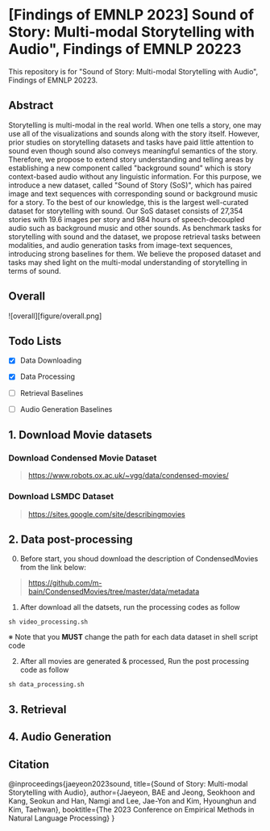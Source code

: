 # [Findings of EMNLP 2023] Sound of Story: Multi-modal Storytelling with Audio", Findings of EMNLP 20223

This repository is for "Sound of Story: Multi-modal Storytelling with Audio", Findings of EMNLP 20223.

## Abstract

Storytelling is multi-modal in the real world. When one tells a story, one may use all of the visualizations and sounds along with the story itself. However, prior studies on storytelling datasets and tasks have paid little attention to sound even though sound also conveys meaningful semantics of the story. Therefore, we propose to extend story understanding and telling areas by establishing a new component called "background sound" which is story context-based audio without any linguistic information. For this purpose, we introduce a new dataset, called "Sound of Story (SoS)", which has paired image and text sequences with corresponding sound or background music for a story. To the best of our knowledge, this is the largest well-curated dataset for storytelling with sound. Our SoS dataset consists of 27,354 stories with 19.6 images per story and 984 hours of speech-decoupled audio such as background music and other sounds. As benchmark tasks for storytelling with sound and the dataset, we propose retrieval tasks between modalities, and audio generation tasks from image-text sequences, introducing strong baselines for them. We believe the proposed dataset and tasks may shed light on the multi-modal understanding of storytelling in terms of sound. 


## Overall

![overall][figure/overall.png]

## Todo Lists
- [X] Data Downloading
- [X] Data Processing
- [ ] Retrieval Baselines
- [ ] Audio Generation Baselines


## 1. Download Movie datasets

### Download Condensed Movie Dataset

> https://www.robots.ox.ac.uk/~vgg/data/condensed-movies/

### Download LSMDC Dataset

> https://sites.google.com/site/describingmovies


## 2. Data post-processing

0. Before start, you shoud download the description of CondensedMovies from the link below:

> https://github.com/m-bain/CondensedMovies/tree/master/data/metadata


1. After download all the datsets, run the processing codes as follow

```
sh video_processing.sh
```

※ Note that you **MUST** change the path for each data dataset in shell script code

2. After all movies are generated & processed, Run the post processing code as follow

```
sh data_processing.sh
```

## 3. Retrieval



## 4. Audio Generation


## Citation

@inproceedings{jaeyeon2023sound,
  title={Sound of Story: Multi-modal Storytelling with Audio},
  author={Jaeyeon, BAE and Jeong, Seokhoon and Kang, Seokun and Han, Namgi and Lee, Jae-Yon and Kim, Hyounghun and Kim, Taehwan},
  booktitle={The 2023 Conference on Empirical Methods in Natural Language Processing}
}